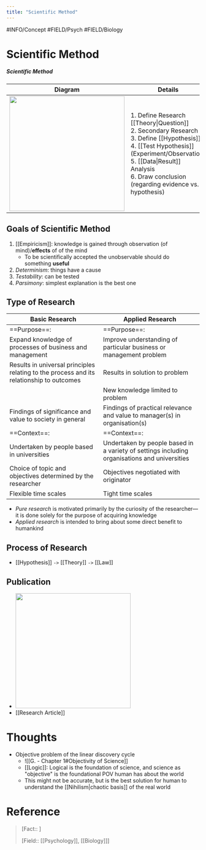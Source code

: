 ```yaml
---
title: "Scientific Method"
---
```


#INFO/Concept #FIELD/Psych #FIELD/Biology

# Scientific Method

##### Scientific Method

| Diagram | Details |
|---------|----------------------|
| <img src="https://upload.wikimedia.org/wikipedia/commons/8/82/The_Scientific_Method.svg" width="300"> | 1. Define Research [[Theory\|Question]]  <br> 2. Secondary Research  <br> 3. Define [[Hypothesis]]  <br> 4. [[Test Hypothesis]] (Experiment/Observation)  <br> 5. [[Data\|Result]] Analysis  <br> 6. Draw conclusion (regarding evidence vs. hypothesis)

## Goals of Scientific Method

1.  [[Empiricism]]: knowledge is gained through observation (of mind)/**effects** of of the mind
    -   To be scientifically accepted the unobservable should do something **useful**
2.  *Determinism*: things have a cause
3.  *Testability*: can be tested
4.  *Parsimony*: simplest explanation is the best one

## Type of Research

| Basic Research | Applied Research|
| ---------------------------------------------------------------------------------------- | -------------------------------------------------------------------------------------------- |
| ==Purpose==:                                                                                 | ==Purpose==:                                                                                     |
| Expand knowledge of processes of business and management                                 | Improve understanding of particular business or management problem                           |
| Results in universal principles relating to the process and its relationship to outcomes | Results in solution to problem                                                               |
|                                                                                          | New knowledge limited to problem                                                             |
| Findings of significance and value to society in general                                 | Findings of practical relevance and value to manager(s) in organisation(s)                   |
| ==Context==:                                                                                 | ==Context==:                                                                                     |
| Undertaken by people based in universities                                               | Undertaken by people based in a variety of settings including organisations and universities |
| Choice of topic and objectives determined by the researcher                              | Objectives negotiated with originator                                                        |
| Flexible time scales                                                                     | Tight time scales                                                                            |

- *Pure research* is motivated primarily by the curiosity of the researcher—it is done solely for the purpose of acquiring knowledge
- *Applied research* is intended to bring about some direct benefit to humankind

## Process of Research

- [[Hypothesis]] `->` [[Theory]] `->` [[Law]]

## Publication

- <img src="https://tva1.sinaimg.cn/large/e6c9d24egy1h6ezf2jysgj21je0oqadi.jpg" width="300">
- [[Research Article]]



# Thoughts

- Objective problem of the linear discovery cycle
	- ![[G. - Chapter 1#Objectivity of Science]]
	- [[Logic]]: Logical is the foundation of science, and science as "objective" is the foundational POV human has about the world
	- This might not be accurate, but is the best solution for human to understand the [[Nihilism|chaotic basis]] of the real world


# Reference


> [Fact:: ]
>
> [Field:: [[Psychology]], [[Biology]]]
